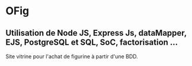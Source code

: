 # OFig

## Utilisation de Node JS, Express Js, dataMapper, EJS, PostgreSQL et SQL, SoC, factorisation ...

Site vitrine pour l'achat de figurine à partir d'une BDD.
